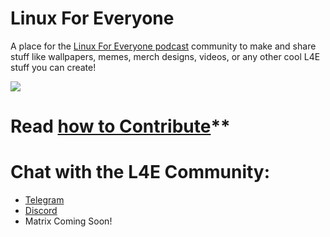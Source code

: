 # Linux For Everyone
A place for the [Linux For Everyone podcast](linux4everyone.com/) community to make and share stuff like wallpapers, memes, merch designs, videos, or any other cool L4E stuff you can create!

![](https://assets.fireside.fm/file/fireside-images/podcasts/images/0/00e8a29c-7246-483a-b97b-a1a0bb8eb4a7/header.jpg?raw=true)

# Read [how to Contribute](CONTRIBUTING.MD)**
  
# Chat with the L4E Community:
- [Telegram](https://t.me/linux4everyone)
- [Discord](https://discord.gg/R3JDS4s)
- Matrix Coming Soon!
